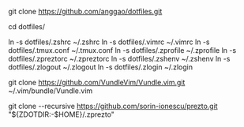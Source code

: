 git clone https://github.com/anggao/dotfiles.git

cd dotfiles/

ln -s dotfiles/.zshrc ~/.zshrc
ln -s dotfiles/.vimrc ~/.vimrc
ln -s dotfiles/.tmux.conf ~/.tmux.conf
ln -s dotfiles/.zprofile ~/.zprofile
ln -s dotfiles/.zpreztorc ~/.zpreztorc
ln -s dotfiles/.zshenv ~/.zshenv
ln -s dotfiles/.zlogout ~/.zlogout
ln -s dotfiles/.zlogin ~/.zlogin

git clone https://github.com/VundleVim/Vundle.vim.git ~/.vim/bundle/Vundle.vim

git clone --recursive https://github.com/sorin-ionescu/prezto.git "${ZDOTDIR:-$HOME}/.zprezto"



